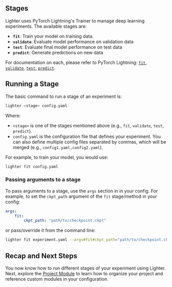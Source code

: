 ## Stages

Lighter uses PyTorch Lightning's Trainer to manage deep learning experiments. The available stages are:

*   **`fit`**: Train your model on training data.
*   **`validate`**: Evaluate model performance on validation data
*   **`test`**: Evaluate final model performance on test data
*   **`predict`**: Generate predictions on new data

For documentation on each, please refer to PyTorch Lightning: [`fit`](https://lightning.ai/docs/pytorch/stable/common/trainer.html#fit), [`validate`](https://lightning.ai/docs/pytorch/stable/common/trainer.html#validate), [`test`](https://lightning.ai/docs/pytorch/stable/common/trainer.html#test), [`predict`](https://lightning.ai/docs/pytorch/stable/common/trainer.html#predict).

## Running a Stage

The basic command to run a stage of an experiment is:

```bash
lighter <stage> config.yaml
```

Where:

*   `<stage>` is one of the stages mentioned above (e.g., `fit`, `validate`, `test`, `predict`).
*   `config.yaml` is the configuration file that defines your experiment. You can also define multiple config files separated by commas, which will be merged (e.g., `config1.yaml,config2.yaml`).

For example, to train your model, you would use:

```bash
lighter fit config.yaml
```

### Passing arguments to a stage

To pass arguments to a stage, use the `args` section in in your config. For example, to set the `ckpt_path` argument of the `fit` stage/method in your config:

```yaml
args:
    fit:
        ckpt_path: "path/to/checkpoint.ckpt"
```

or pass/override it from the command line:

```bash
lighter fit experiment.yaml --args#fit#ckpt_path="path/to/checkpoint.ckpt"
```

## Recap and Next Steps

You now know how to run different stages of your experiment using Lighter. Next, explore the [Project Module](project_module.md) to learn how to organize your project and reference custom modules in your configuration.